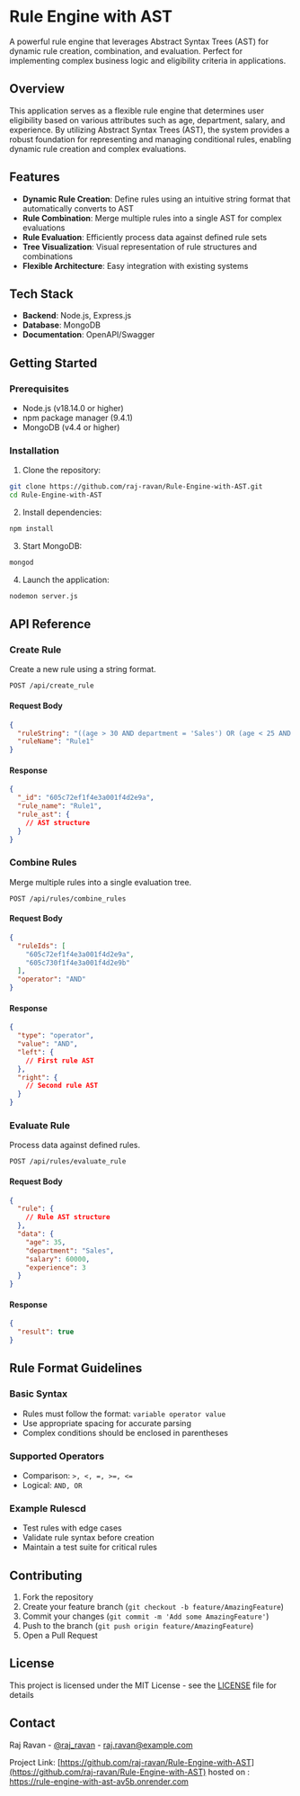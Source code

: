 # Rule Engine with AST

A powerful rule engine that leverages Abstract Syntax Trees (AST) for dynamic rule creation, combination, and evaluation. Perfect for implementing complex business logic and eligibility criteria in applications.

## Overview

This application serves as a flexible rule engine that determines user eligibility based on various attributes such as age, department, salary, and experience. By utilizing Abstract Syntax Trees (AST), the system provides a robust foundation for representing and managing conditional rules, enabling dynamic rule creation and complex evaluations.

## Features

- **Dynamic Rule Creation**: Define rules using an intuitive string format that automatically converts to AST
- **Rule Combination**: Merge multiple rules into a single AST for complex evaluations
- **Rule Evaluation**: Efficiently process data against defined rule sets
- **Tree Visualization**: Visual representation of rule structures and combinations
- **Flexible Architecture**: Easy integration with existing systems

## Tech Stack

- **Backend**: Node.js, Express.js
- **Database**: MongoDB
- **Documentation**: OpenAPI/Swagger

## Getting Started

### Prerequisites

- Node.js (v18.14.0 or higher)
- npm package manager (9.4.1)
- MongoDB (v4.4 or higher)

### Installation

1. Clone the repository:
```bash
git clone https://github.com/raj-ravan/Rule-Engine-with-AST.git
cd Rule-Engine-with-AST
```

2. Install dependencies:
```bash
npm install
```

3. Start MongoDB:
```bash
mongod
```

4. Launch the application:
```bash
nodemon server.js
```

## API Reference

### Create Rule

Create a new rule using a string format.

```http
POST /api/create_rule
```

#### Request Body
```json
{
  "ruleString": "((age > 30 AND department = 'Sales') OR (age < 25 AND department = 'Marketing')) AND (salary > 50000 OR experience > 5)",
  "ruleName": "Rule1"
}
```

#### Response
```json
{
  "_id": "605c72ef1f4e3a001f4d2e9a",
  "rule_name": "Rule1",
  "rule_ast": {
    // AST structure
  }
}
```

### Combine Rules

Merge multiple rules into a single evaluation tree.

```http
POST /api/rules/combine_rules
```

#### Request Body
```json
{
  "ruleIds": [
    "605c72ef1f4e3a001f4d2e9a",
    "605c730f1f4e3a001f4d2e9b"
  ],
  "operator": "AND"
}
```

#### Response
```json
{
  "type": "operator",
  "value": "AND",
  "left": {
    // First rule AST
  },
  "right": {
    // Second rule AST
  }
}
```

### Evaluate Rule

Process data against defined rules.

```http
POST /api/rules/evaluate_rule
```

#### Request Body
```json
{
  "rule": {
    // Rule AST structure
  },
  "data": {
    "age": 35,
    "department": "Sales",
    "salary": 60000,
    "experience": 3
  }
}
```

#### Response
```json
{
  "result": true
}
```

## Rule Format Guidelines

### Basic Syntax
- Rules must follow the format: `variable operator value`
- Use appropriate spacing for accurate parsing
- Complex conditions should be enclosed in parentheses

### Supported Operators
- Comparison: `>, <, =, >=, <=`
- Logical: `AND, OR`

### Example Rulescd
   - Test rules with edge cases
   - Validate rule syntax before creation
   - Maintain a test suite for critical rules

## Contributing

1. Fork the repository
2. Create your feature branch (`git checkout -b feature/AmazingFeature`)
3. Commit your changes (`git commit -m 'Add some AmazingFeature'`)
4. Push to the branch (`git push origin feature/AmazingFeature`)
5. Open a Pull Request

## License

This project is licensed under the MIT License - see the [LICENSE](LICENSE) file for details

## Contact

Raj Ravan - [@raj_ravan](https://twitter.com/raj_ravan) - raj.ravan@example.com

Project Link: [https://github.com/raj-ravan/Rule-Engine-with-AST](https://github.com/raj-ravan/Rule-Engine-with-AST)
hosted on : https://rule-engine-with-ast-av5b.onrender.com
